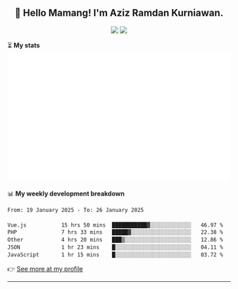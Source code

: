 <h2 align="center">👋 Hello Mamang! I'm Aziz Ramdan Kurniawan.</h2>  
<p align="center">
  <img src="https://komarev.com/ghpvc/?username=azizramdan">
  <img src="https://wakatime.com/badge/user/90056fa0-4c31-4eca-954e-2a3ac05896f9.svg">
</p>
    
⏳ **My stats**  
![](https://raw.githubusercontent.com/azizramdan/github-stats/master/generated/overview.svg#gh-dark-mode-only)

📊 **My weekly development breakdown**
<!--START_SECTION:waka-->

```txt
From: 19 January 2025 - To: 26 January 2025

Vue.js           15 hrs 50 mins  ███████████▓░░░░░░░░░░░░░   46.97 %
PHP              7 hrs 33 mins   █████▓░░░░░░░░░░░░░░░░░░░   22.38 %
Other            4 hrs 20 mins   ███▒░░░░░░░░░░░░░░░░░░░░░   12.86 %
JSON             1 hr 23 mins    █░░░░░░░░░░░░░░░░░░░░░░░░   04.11 %
JavaScript       1 hr 15 mins    █░░░░░░░░░░░░░░░░░░░░░░░░   03.72 %
```

<!--END_SECTION:waka-->
👉 [See more at my profile](https://wakatime.com/@azizramdan)
***
